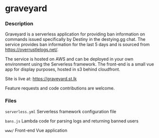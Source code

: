 # graveyard

### Description
Graveyard is a serverless application for providing ban information on commands issued specifically by Destiny in the destying.gg chat. 
The service provides ban information for the last 5 days and is sourced from https://overrustlelogs.net/.

The service is hosted on AWS and can be deployed in your own environment using the Serverless framework. The front-end is a small vue app for display purposes, hosted in s3 behind cloudfront.

Site is live at: https://graveyard.st.lk

Feature requests and code contributions are welcome.

### Files
`serverless.yml`
Serverless framework configuration file

`bans.js`
Lambda code for parsing logs and returning banned users

`www/`
Front-end Vue application
